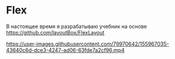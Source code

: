 # Flex

В настоящее время я разрабатываю учебник на основе https://github.com/layoutBox/FlexLayout






https://user-images.githubusercontent.com/79970642/155967035-43640c6d-dce3-4247-ad06-63fde7a2cf96.mp4

